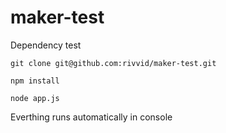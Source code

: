 maker-test
==========

Dependency test

`git clone git@github.com:rivvid/maker-test.git`

`npm install`

`node app.js`

Everthing runs automatically in console
